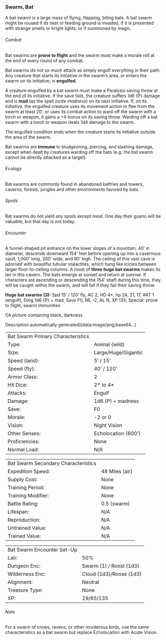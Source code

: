 ### Swarm, Bat

A bat swarm is a large mass of flying, flapping, biting bats. A bat swarm might be roused if its nest or feeding ground is invaded, if it is presented with strange smells or bright lights, or if summoned by magic.

###### Combat

Bat swarms are **prone to flight** and the swarm must make a morale roll at the end of every round of any combat.

Bat swarms do not so much attack as simply engulf everything in their path. Any creature that starts its initiative in the swarm’s area, or enters the swarm on its initiative, is **engulfed.**

A creature engulfed by a bat swarm must make a Paralysis saving throw at the end of its initiative. If the save fails, the creature suffers 1d6 {P} damage and is **mad** (as the spell *incite madness*) on its next initiative. If, on its initiative, the engulfed creature uses its movement action to flee from the swarm at least 20’, or uses its combat action to ward off the swarm with a torch or weapon, it gains a +4 bonus on its saving throw. Warding off a bat swarm with a torch or weapon deals 1d4 damage to the swarm.

The engulfed condition ends when the creature starts its initiative outside the area of the swarm.

Bat swarms are **immune** to bludgeoning, piercing, and slashing damage, except when dealt by creatures warding off the bats (e.g. the bat swarm cannot be directly attacked as a target).

###### Ecology

Bat swarms are commonly found in abandoned belfries and towers, caverns, forests, jungles and other environments favored by bats.

###### Spoils

Bat swarms do not yield any spoils except meat. One day their guano will be valuable, but that day is not today.

###### Encounter

A funnel-shaped pit entrance on the lower slopes of a mountain, 40’ in diameter, descends downward 154’ feet before opening up into a cavernous vault, 1,000’ long, 200’ wide, and 80’ high. The ceiling of this vast cave is adorned with beautiful tubular stalactites, which hang like icicles between larger floor-to-ceiling columns. A roost of **three huge bat swarms** makes its lair in this cavern. The bats emerge at sunset and return at sunrise. If characters are ascending or descending the 154’ shaft during this time, they will be caught within the swarm, and will fall if they fail their saving throw.

**Huge bat swarms (3):** Spd 15’ / 120’ fly, AC 2, HD 4\*, hp 24, 21, 17, #AT 1 (engulf), Dmg 1d6 {P} + mad, Save F0, ML -2, AL N, XP 135; Special: prone to flight, swarm immunities

![A picture containing black, darkness

Description automatically generated](data:image/png;base64...)

|  |  |
| --- | --- |
| Bat Swarm Primary Characteristics | |
| Type: | Animal (wild) |
| Size: | Large/Huge/Gigantic |
| Speed (land): | 5’ / 15’ |
| Speed (fly): | 40’ / 120’ |
| Armor Class: | 2 |
| Hit Dice: | 2\* to 4\* |
| Attacks: | Engulf |
| Damage: | 1d6 {P} + madness |
| Save: | F0 |
| Morale: | -2 or 0 |
| Vision: | Night Vision |
| Other Senses: | Echolocation (600’) |
| Proficiencies: | None |
| Normal Load: | N/A |

|  |  |
| --- | --- |
| Bat Swarm Secondary Characteristics | |
| Expedition Speed: | 48 Miles (air) |
| Supply Cost: | None |
| Training Period: | None |
| Training Modifier: | None |
| Battle Rating: | 0.5 (swarm) |
| Lifespan: | N/A |
| Reproduction: | N/A |
| Untrained Value: | N/A |
| Trained Value: | N/A |

|  |  |
| --- | --- |
| Bat Swarm Encounter Set-Up | |
| Lair: | 50% |
| Dungeon Enc: | Swarm (1) / Roost (1d3) |
| Wilderness Enc: | Cloud (1d3)/Roose (1d3) |
| Alignment: | Neutral |
| Treasure Type: | None |
| XP: | 29/65/135 |

###### Note

For a swarm of crows, ravens, or other murderous birds, use the same characteristics as a bat swarm but replace Echolocation with Acute Vision.
